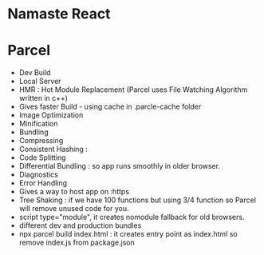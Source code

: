 # Namaste React

# Parcel

- Dev Build
- Local Server
- HMR : Hot Module Replacement (Parcel uses File Watching Algorithm written in c++)
- Gives faster Build - using cache in .parcle-cache folder
- Image Optimization
- Minification
- Bundling
- Compressing
- Consistent Hashing :
- Code Splitting
- Differential Bundling : so app runs smoothly in older browser.
- Diagnostics
- Error Handling
- Gives a way to host app on :https
- Tree Shaking : if we have 100 functions but using 3/4 function so Parcel will remove unused code for you.
- script type="module", it creates nomodule fallback for old browsers.
- different dev and production bundles
- npx parcel build index.html : it creates entry point as index.html so remove index.js from package.json
